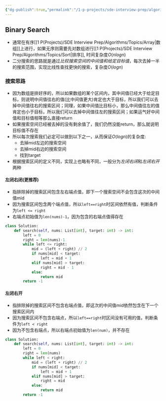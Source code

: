 ```yaml
---
{"dg-publish":true,"permalink":"/1-p-projects/sde-interview-prep/algorithms/topics/binary-search/","tags":["Leetcode/Algo"],"noteIcon":"1"}
---
```


## Binary Search 

- 通常在有序[[1 P(Projects)/SDE Interview Prep/Algorithms/Topics/Array\|数组]]上进行，如果无序则需要先对数组进行[[1 P(Projects)/SDE Interview Prep/Algorithms/Topics/Sort\|排序]], 时间复杂度$O(nlogn)$
- 二分搜索的思路就是通过*比较搜索空间的中间值和给定目标值*，每次去掉一半的搜索范围，实现比线性查找更快的搜索，复杂度$O(logn)$

### 搜索思路

- 因为数组是排好序的，所以如果数组的某个区间内，其中间值已经大于给定目标，则说明中间值往右的值(比中间值更大)肯定也大于目标，所以我们可以去掉中间值往右的搜索区间；同理，如果中间值比目标小，那么中间值往左的值肯定也小于目标，所以我们可以去掉中间值往左的搜索区间；如果运气好中间值和目标值相等那么直接return
- 如果搜索空间已经被去掉的没有剩余值了，我们仍然没能return，那么就说明目标值不存在
- 所以每次搜索我们必定可以做到以下之一，从而保证$O(logn)$的复杂度: 
	- 去掉mid左边的搜索空间 
	- 去掉mid右边的搜索空间
	- 找到target
- 根据搜索区间的定义不同，实现上也略有不同，一般分为*左闭右闭*和*左闭右开*两种

#### 左闭右闭(更推荐)

- 指排除掉的搜索区间包含左右端点值，即下一个搜索空间不会包含这次的中间值mid
- 因为搜索区间包含两个端点值，所以`left==right`时区间依然有值，判断条件为`left <= right`
- 右端点初始值为`len(nums)-1`，因为包含的右端点值得存在

```python
class Solution:
    def search(self, nums: List[int], target: int) -> int:
        left = 0
        right = len(nums)-1
        while left <= right:
            mid = (left + right) // 2
            if nums[mid] < target:
                left = mid + 1
            elif nums[mid] > target:
                right = mid - 1
            else:
                return mid
        return -1 
```

#### 左闭右开

- 指排除掉的搜索区间不包含右端点值，即这次的中间值mid依然包含在下一个搜索区间内
- 因为搜索区间不包含右端点，所以`left==right`时区间没有可用的值，判断条件为`left < right`
- 因为不包含右端点，所以右端点初始值为`len(num)`，并不存在

```python
class Solution:
    def search(self, nums: List[int], target: int) -> int:
        left = 0
        right = len(nums)
        while left < right:
            mid = (left + right) // 2
            if nums[mid] < target:
                left = mid + 1
            elif nums[mid] > target:
                right = mid
            else:
                return mid
        return -1 
```

